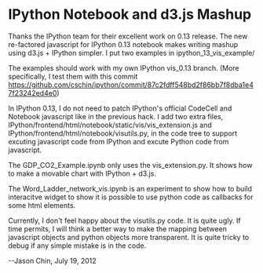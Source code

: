 IPython Notebook and d3.js Mashup
=================================

Thanks the IPython team for their excellent work on 0.13 release. The new
re-factored javascript for IPython 0.13 notebook makes writing mashup using
d3.js + IPython simpler. I put two examples in ipython_13_vis_example/

The examples should work with my own IPython vis_0.13 branch.
(More specifically, I test them with this commit https://github.com/cschin/ipython/commit/87c2fdff548bd2f86bb7f8dba1e47f23242ed4e0)

In IPython 0.13, I do not need to patch IPython's official CodeCell and
Notebook javascript like in the previous hack. I add two extra files,
IPython/frontend/html/notebook/static/vis/vis_extension.js and
IPython/frontend/html/notebook/visutils.py, in the code tree to support
excuting javascript code from IPython and excute Python code from javascript.

The GDP_CO2_Example.ipynb only uses the vis_extension.py. It shows how to make
a movable chart with IPython + d3.js.

The Word_Ladder_network_vis.ipynb is an experiment to show how to build
interacitve widget to show it is possible to use python code as callbacks for
some html elements.

Currently, I don't feel happy about the visutils.py code. It is quite ugly. If
time permits, I will think a better way to make the mapping between javascript
objects and python objects more transparent. It is quite tricky to debug if any
simple mistake is in the code.

--Jason Chin, July 19, 2012
